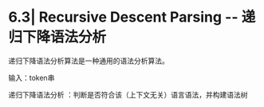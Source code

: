 # 6.3| Recursive Descent Parsing -- 递归下降语法分析

递归下降语法分析算法是一种通用的语法分析算法。

输入：token串

递归下降语法分析 ：判断是否符合该（上下文无关）语言语法，并构建语法树



